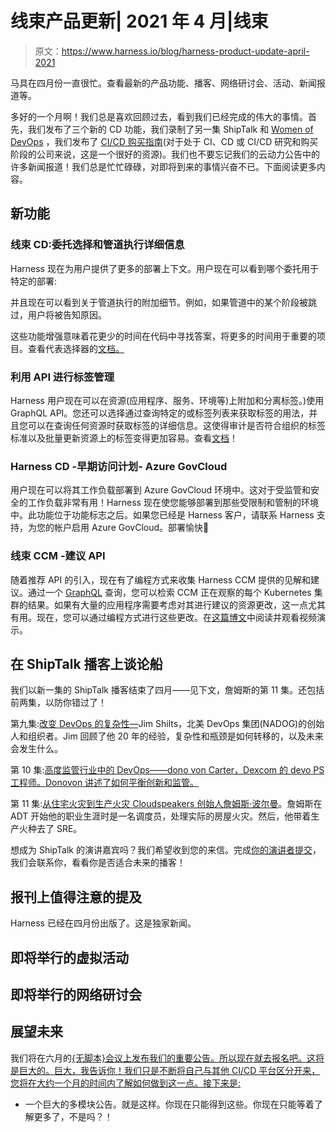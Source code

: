 # 线束产品更新| 2021 年 4 月|线束

> 原文：<https://www.harness.io/blog/harness-product-update-april-2021>

马具在四月份一直很忙。查看最新的产品功能、播客、网络研讨会、活动、新闻报道等。

多好的一个月啊！我们总是喜欢回顾过去，看到我们已经完成的伟大的事情。首先，我们发布了三个新的 CD 功能，我们录制了另一集 ShipTalk 和 [Women of DevOps](https://harness.io/blog/leigh-kastenson/) ，我们发布了 [CI/CD 购买指南](https://harness.io/buyers-guide-for-ci-cd-ebook/)(对于处于 CI、CD 或 CI/CD 研究和购买阶段的公司来说，这是一个很好的资源)。我们也不要忘记我们的云动力公告中的许多新闻报道！我们总是忙忙碌碌，对即将到来的事情兴奋不已。下面阅读更多内容。

## 新功能

### 线束 CD:委托选择和管道执行详细信息

Harness 现在为用户提供了更多的部署上下文。用户现在可以看到哪个委托用于特定的部署:

并且现在可以看到关于管道执行的附加细节。例如，如果管道中的某个阶段被跳过，用户将被告知原因。

这些功能增强意味着花更少的时间在代码中寻找答案，将更多的时间用于重要的项目。查看代表选择器的[文档。](https://developer.harness.io/docs/first-gen/firstgen-platform/account/manage-delegates/select-delegates-for-specific-tasks-with-selectors/)

### 利用 API 进行标签管理

Harness 用户现在可以在资源(应用程序、服务、环境等)上附加和分离标签。)使用 GraphQL API。您还可以选择通过查询特定的或标签列表来获取标签的用法，并且您可以在查询任何资源时获取标签的详细信息。这使得审计是否符合组织的标签标准以及批量更新资源上的标签变得更加容易。查看[文档](https://developer.harness.io/docs/first-gen/firstgen-platform/techref-category/api/use-tags-api/)！

### Harness CD -早期访问计划- Azure GovCloud

用户现在可以将其工作负载部署到 Azure GovCloud 环境中。这对于受监管和安全的工作负载非常有用！Harness 现在使您能够部署到那些受限制和管制的环境中。此功能位于功能标志之后。如果您已经是 Harness 客户，请联系 Harness 支持，为您的帐户启用 Azure GovCloud。部署愉快🚀

### 线束 CCM -建议 API

随着推荐 API 的引入，现在有了编程方式来收集 Harness CCM 提供的见解和建议。通过一个 [GraphQL](https://harness.io/blog/graphql-harness-your-way/) 查询，您可以检索 CCM 正在观察的每个 Kubernetes 集群的结果。如果有大量的应用程序需要考虑对其进行建议的资源更改，这一点尤其有用。现在，您可以通过编程方式进行这些更改。在[这篇博文](https://harness.io/blog/recommendations-api/)中阅读并观看视频演示。

## 在 ShipTalk 播客上谈论船

我们以新一集的 ShipTalk 播客结束了四月——见下文，詹姆斯的第 11 集。还包括前两集，以防你错过了！

第九集:[改变 DevOps 的复杂性](https://harness.io/blog/shifting-complexities-in-devops/)[—](https://harness.io/blog/washing-away-imposters-syndrome/)Jim Shilts，北美 DevOps 集团(NADOG)的创始人和组织者。Jim 回顾了他 20 年的经验，复杂性和瓶颈是如何转移的，以及未来会发生什么。

第 10 集:[高度监管行业中的 DevOps——dono von Carter，Dexcom 的 devo PS 工程师。Donovon 讲述了如何平衡创新和监管。](https://harness.io/blog/devops-in-highly-regulated-industry/)

第 11 集:[从住宅火灾到生产火灾 Cloudspeakers 创始人詹姆斯·波尔曼](https://harness.io/blog/from-house-to-prod-fires/)。詹姆斯在 ADT 开始他的职业生涯时是一名调度员，处理实际的房屋火灾。然后，他带着生产火种去了 SRE。

想成为 ShipTalk 的演讲嘉宾吗？我们希望收到您的来信。完成[你的演讲者提交](https://harness.io/shiptalk-podcast-call-for-speakers)，我们会联系你，看看你是否适合未来的播客！

## 报刊上值得注意的提及

Harness 已经在四月份出版了。这是独家新闻。

## 即将举行的虚拟活动

## 即将举行的网络研讨会

## 展望未来

我们将在六月的[{无脚本}会议上发布我们的重要公告。所以现在就去报名吧。这将是巨大的。巨大，我告诉你！我们只是不断将自己与其他 CI/CD 平台区分开来，您将在大约一个月的时间内了解如何做到这一点。接下来是:](https://web.cvent.com/event/0b933007-0102-43f0-b17c-25c92983ae39/summary)

*   一个巨大的多模块公告。就是这样。你现在只能得到这些。你现在只能等着了解更多了，不是吗？！